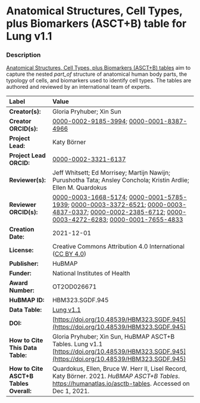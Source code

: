 # Anatomical Structures, Cell Types, plus Biomarkers (ASCT+B) table for Lung v1.1

### Description
[Anatomical Structures, Cell Types, plus Biomarkers (ASCT+B) tables](https://humanatlas.io/asctb-tables) aim to capture the nested *part_of* structure of anatomical human body parts, the typology of cells, and biomarkers used to identify cell types. The tables are authored and reviewed by an international team of experts.

| Label | Value |
| :------------- |:-------------|
| **Creator(s):** | Gloria Pryhuber; Xin Sun |
| **Creator ORCID(s):** | [0000-0002-9185-3994](https://orcid.org/0000-0002-9185-3994); [0000-0001-8387-4966](https://orcid.org/0000-0001-8387-4966) |
| **Project Lead:** | Katy B&ouml;rner |
| **Project Lead ORCID:** | [0000-0002-3321-6137](https://orcid.org/0000-0002-3321-6137) |
| **Reviewer(s):** | Jeff Whitsett; Ed Morrisey; Martijn Nawijn; Purushotha Tata; Ansley Conchola; Kristin Ardlie; Ellen M. Quardokus  |
| **Reviewer ORCID(s):** |[0000-0003-1668-5174](https://orcid.org/0000-0003-1668-5174); [0000-0001-5785-1939](https://orcid.org/0000-0001-5785-1939); [0000-0003-3372-6521](https://orcid.org/0000-0003-3372-6521); [0000-0003-4837-0337](https://orcid.org/0000-0003-4837-0337); [0000-0002-2385-6712](https://orcid.org/0000-0002-2385-6712); [0000-0003-4272-6283](https://orcid.org/0000-0003-4272-6283); [0000-0001-7655-4833](https://orcid.org/0000-0001-7655-4833) |
| **Creation Date:** | 2021-12-01 |
| **License:** | Creative Commons Attribution 4.0 International ([CC BY 4.0](https://creativecommons.org/licenses/by/4.0/)) |
| **Publisher:** | HuBMAP |
| **Funder:** | National Institutes of Health |
| **Award Number:** | OT2OD026671 |
| **HuBMAP ID:** | HBM323.SGDF.945 |
| **Data Table:** | [Lung v1.1](https://cdn.humanatlas.io/hra-releases/v1.1/asct-b/ASCT-B_VH_Lung.csv)  |
| **DOI:** | [https://doi.org/10.48539/HBM323.SGDF.945](https://doi.org/10.48539/HBM323.SGDF.945) |
| **How to Cite This Data Table:** | Gloria Pryhuber; Xin Sun, HuBMAP ASCT+B Tables. Lung v1.1 [https://doi.org/10.48539/HBM323.SGDF.945](https://doi.org/10.48539/HBM323.SGDF.945) |
| **How to Cite ASCT+B Tables Overall:** | Quardokus, Ellen, Bruce W. Herr II, Lisel Record, Katy B&ouml;rner. 2021. *HuBMAP ASCT+B Tables*. https://humanatlas.io/asctb-tables. Accessed on Dec 1, 2021. |
